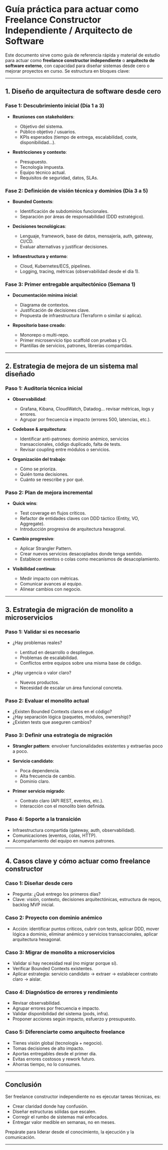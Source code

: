 # Guía práctica para actuar como Freelance Constructor Independiente / Arquitecto de Software

Este documento sirve como guía de referencia rápida y material de estudio para actuar como **freelance constructor independiente** o **arquitecto de software externo**, con capacidad para diseñar sistemas desde cero o mejorar proyectos en curso. Se estructura en bloques clave:

---

## 1. Diseño de arquitectura de software desde cero

### Fase 1: Descubrimiento inicial (Día 1 a 3)

* **Reuniones con stakeholders**:

  * Objetivo del sistema.
  * Público objetivo / usuarios.
  * KPIs esperados (tiempo de entrega, escalabilidad, coste, disponibilidad...).

* **Restricciones y contexto**:

  * Presupuesto.
  * Tecnología impuesta.
  * Equipo técnico actual.
  * Requisitos de seguridad, datos, SLAs.

### Fase 2: Definición de visión técnica y dominios (Día 3 a 5)

* **Bounded Contexts**:

  * Identificación de subdominios funcionales.
  * Separación por áreas de responsabilidad (DDD estratégico).

* **Decisiones tecnológicas**:

  * Lenguaje, framework, base de datos, mensajería, auth, gateway, CI/CD.
  * Evaluar alternativas y justificar decisiones.

* **Infraestructura y entorno**:

  * Cloud, Kubernetes/ECS, pipelines.
  * Logging, tracing, métricas (observabilidad desde el día 1).

### Fase 3: Primer entregable arquitectónico (Semana 1)

* **Documentación mínima inicial**:

  * Diagrama de contextos.
  * Justificación de decisiones clave.
  * Propuesta de infraestructura (Terraform o similar si aplica).

* **Repositorio base creado**:

  * Monorepo o multi-repo.
  * Primer microservicio tipo scaffold con pruebas y CI.
  * Plantillas de servicios, patrones, librerías compartidas.

---

## 2. Estrategia de mejora de un sistema mal diseñado

### Paso 1: Auditoría técnica inicial

* **Observabilidad**:

  * Grafana, Kibana, CloudWatch, Datadog… revisar métricas, logs y errores.
  * Agrupar por frecuencia e impacto (errores 500, latencias, etc.).

* **Codebase & arquitectura**:

  * Identificar anti-patrones: dominio anémico, servicios transaccionales, código duplicado, falta de tests.
  * Revisar coupling entre módulos o servicios.

* **Organización del trabajo**:

  * Cómo se prioriza.
  * Quién toma decisiones.
  * Cuánto se reescribe y por qué.

### Paso 2: Plan de mejora incremental

* **Quick wins**:

  * Test coverage en flujos críticos.
  * Refactor de entidades claves con DDD táctico (Entity, VO, Aggregate).
  * Introducción progresiva de arquitectura hexagonal.

* **Cambio progresivo**:

  * Aplicar Strangler Pattern.
  * Crear nuevos servicios desacoplados donde tenga sentido.
  * Establecer eventos o colas como mecanismos de desacoplamiento.

* **Visibilidad continua**:

  * Medir impacto con métricas.
  * Comunicar avances al equipo.
  * Alinear cambios con negocio.

---

## 3. Estrategia de migración de monolito a microservicios

### Paso 1: Validar si es necesario

* ¿Hay problemas reales?

  * Lentitud en desarrollo o despliegue.
  * Problemas de escalabilidad.
  * Conflictos entre equipos sobre una misma base de código.

* ¿Hay urgencia o valor claro?

  * Nuevos productos.
  * Necesidad de escalar un área funcional concreta.

### Paso 2: Evaluar el monolito actual

* ¿Existen Bounded Contexts claros en el código?
* ¿Hay separación lógica (paquetes, módulos, ownership)?
* ¿Existen tests que aseguren cambios?

### Paso 3: Definir una estrategia de migración

* **Strangler pattern**: envolver funcionalidades existentes y extraerlas poco a poco.

* **Servicio candidato**:

  * Poca dependencia.
  * Alta frecuencia de cambio.
  * Dominio claro.

* **Primer servicio migrado**:

  * Contrato claro (API REST, eventos, etc.).
  * Interacción con el monolito bien definida.

### Paso 4: Soporte a la transición

* Infraestructura compartida (gateway, auth, observabilidad).
* Comunicaciones (eventos, colas, HTTP).
* Acompañamiento del equipo en nuevos patrones.

---

## 4. Casos clave y cómo actuar como freelance constructor

### Caso 1: Diseñar desde cero

* Pregunta: ¿Qué entrego los primeros días?
* Clave: visión, contexto, decisiones arquitectónicas, estructura de repos, backlog MVP inicial.

### Caso 2: Proyecto con dominio anémico

* Acción: identificar puntos críticos, cubrir con tests, aplicar DDD, mover lógica a dominio, eliminar anémico y servicios transaccionales, aplicar arquitectura hexagonal.

### Caso 3: Migrar de monolito a microservicios

* Validar si hay necesidad real (no migrar porque sí).
* Verificar Bounded Contexts existentes.
* Aplicar estrategia: servicio candidato → extraer → establecer contrato claro → aislar.

### Caso 4: Diagnóstico de errores y rendimiento

* Revisar observabilidad.
* Agrupar errores por frecuencia e impacto.
* Validar disponibilidad del sistema (pods, infra).
* Proponer acciones según impacto, esfuerzo y presupuesto.

### Caso 5: Diferenciarte como arquitecto freelance

* Tienes visión global (tecnología + negocio).
* Tomas decisiones de alto impacto.
* Aportas entregables desde el primer día.
* Evitas errores costosos y rework futuro.
* Ahorras tiempo, no lo consumes.

---

## Conclusión

Ser freelance constructor independiente no es ejecutar tareas técnicas, es:

* Crear claridad donde hay confusión.
* Diseñar estructuras sólidas que escalen.
* Corregir el rumbo de sistemas mal enfocados.
* Entregar valor medible en semanas, no en meses.

Prepárate para liderar desde el conocimiento, la ejecución y la comunicación.

---
